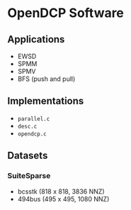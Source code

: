 # OpenDCP Software

## Applications
- EWSD
- SPMM
- SPMV
- BFS (push and pull)

## Implementations
- `parallel.c`
- `desc.c`
- `opendcp.c`

## Datasets
### SuiteSparse
- bcsstk (818 x 818, 3836 NNZ)
- 494bus (495 x 495, 1080 NNZ)
